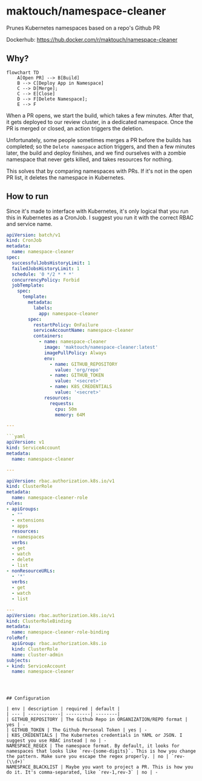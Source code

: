 # maktouch/namespace-cleaner

Prunes Kubernetes namespaces based on a repo's Github PR 

Dockerhub: https://hub.docker.com/r/maktouch/namespace-cleaner

## Why? 

```mermaid
flowchart TD
    A[Open PR] --> B[Build]
    B --> C[Deploy App in Namespace]
    C --> D[Merge];
    C --> E[Close]
    D --> F[Delete Namespace];
    E --> F
```

When a PR opens, we start the build, which takes a few minutes. After that, it gets deployed to our review cluster, in a dedicated namespace. Once the PR is merged or closed, an action triggers the deletion. 

Unfortunately, some people sometimes merges a PR before the builds has completed; so the `Delete namespace` action triggers, and then a few minutes later, the build and deploy finishes, and we find ourselves with a zombie namespace that never gets killed, and takes resources for nothing. 

This solves that by comparing namespaces with PRs. If it's not in the open PR list, it deletes the namespace in Kubernetes. 

## How to run

Since it's made to interface with Kubernetes, it's only logical that you run this in Kubernetes as a CronJob. I suggest you run it with the correct RBAC and service name. 

```yaml
apiVersion: batch/v1
kind: CronJob
metadata:
  name: namespace-cleaner
spec:
  successfulJobsHistoryLimit: 1
  failedJobsHistoryLimit: 1
  schedule: '0 */2 * * *'
  concurrencyPolicy: Forbid 
  jobTemplate:
    spec:
      template:
        metadata:
          labels:
            app: namespace-cleaner
        spec:
          restartPolicy: OnFailure
          serviceAccountName: namespace-cleaner
          containers:
            - name: namespace-cleaner
              image: 'maktouch/namespace-cleaner:latest'
              imagePullPolicy: Always
              env:
                - name: GITHUB_REPOSITORY
                  value: 'org/repo'
                - name: GITHUB_TOKEN
                  value: '<secret>'
                - name: K8S_CREDENTIALS
                  value: '<secret>'
              resources:
                requests:
                  cpu: 50m
                  memory: 64M

---

```yaml
apiVersion: v1
kind: ServiceAccount
metadata:
  name: namespace-cleaner

---

apiVersion: rbac.authorization.k8s.io/v1
kind: ClusterRole
metadata:
  name: namespace-cleaner-role
rules:
- apiGroups:
  - ""
  - extensions
  - apps
  resources:
  - namespaces
  verbs:
  - get
  - watch
  - delete
  - list
- nonResourceURLs:
  - '*'
  verbs:
  - get
  - watch
  - list

---
apiVersion: rbac.authorization.k8s.io/v1
kind: ClusterRoleBinding
metadata:
  name: namespace-cleaner-role-binding
roleRef:
  apiGroup: rbac.authorization.k8s.io
  kind: ClusterRole
  name: cluster-admin
subjects:
- kind: ServiceAccount
  name: namespace-cleaner
```

```



## Configuration

| env | description | required | default |
| --- | ------------| ---------| --------|
| GITHUB_REPOSITORY | The Github Repo in ORGANIZATION/REPO format | yes | -
| GITHUB_TOKEN | The Github Personal Token | yes | -
| K8S_CREDENTIALS | The Kubernetes credentials in YAML or JSON. I suggest you use RBAC instead | no | -
NAMESPACE_REGEX | The namespace format. By default, it looks for namespaces that looks like `rev-{some-digits}`. This is how you change the pattern. Make sure you escape the regex properly. | no | `rev-(\\d+)`
NAMESPACE_BLACKLIST | Maybe you want to project a PR. This is how you do it. It's comma-separated, like `rev-1,rev-3` | no | -
